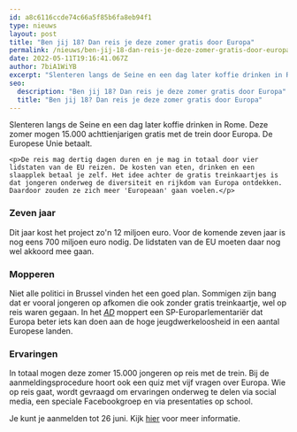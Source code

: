 ```yaml
---
id: a8c6116ccde74c66a5f85b6fa8eb94f1
type: nieuws
layout: post
title: "Ben jij 18? Dan reis je deze zomer gratis door Europa"
permalink: /nieuws/ben-jij-18-dan-reis-je-deze-zomer-gratis-door-europa/
date: 2022-05-11T19:16:41.067Z
author: 7biA1WiYB
excerpt: "Slenteren langs de Seine en een dag later koffie drinken in Rome. Deze zomer mogen 15.000 achttienjarigen gratis met de trein door Europa. De Europese Unie betaalt.   "
seo:
  description: "Ben jij 18? Dan reis je deze zomer gratis door Europa"
  title: "Ben jij 18? Dan reis je deze zomer gratis door Europa"
---
```

Slenteren langs de Seine en een dag later koffie drinken in Rome. Deze zomer mogen 15.000 achttienjarigen gratis met de trein door Europa. De Europese Unie betaalt.   

    <p>De reis mag dertig dagen duren en je mag in totaal door vier lidstaten van de EU reizen. De kosten van eten, drinken en een slaapplek betaal je zelf. Het idee achter de gratis treinkaartjes is dat jongeren onderweg de diversiteit en rijkdom van Europa ontdekken. Daardoor zouden ze zich meer 'Europeaan' gaan voelen.</p>
<h3>Zeven jaar</h3>
<p>Dit jaar kost het project zo'n 12 miljoen euro. Voor de komende zeven jaar is nog eens 700 miljoen euro nodig. De lidstaten van de EU moeten daar nog wel akkoord mee gaan.</p>
<h3>Mopperen</h3>
<p>Niet alle politici in Brussel vinden het een goed plan. Sommigen zijn bang dat er vooral jongeren op afkomen die ook zonder gratis treinkaartje, wel op reis waren gegaan. In het <em><a href="https://www.ad.nl/buitenland/18-jarigen-reizen-deze-zomer-gratis-door-europa~ad89c8ea/" target="_blank">AD</a> </em>moppert een SP-Europarlementariër dat Europa beter iets kan doen aan de hoge jeugdwerkeloosheid in een aantal Europese landen.</p>
<h3>Ervaringen</h3>
<p>In totaal mogen deze zomer 15.000 jongeren op reis met de trein. Bij de aanmeldingsprocedure hoort ook een quiz met vijf vragen over Europa. Wie op reis gaat, wordt gevraagd om ervaringen onderweg te delen via social media, een speciale Facebookgroep en via presentaties op school. </p>
<p>Je kunt je aanmelden tot 26 juni. Kijk <a href="http://www.youdiscover.eu/" target="_blank">hier</a> voor meer informatie.</p>  
